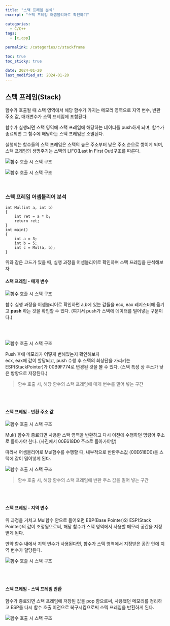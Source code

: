 ```yaml
---
title: "스택 프레임 분석"
excerpt: "스택 프레임 어셈블리어로 확인하기"

categories:
  - C/C++
tags:
  - [c,cpp]

permalink: /categories/c/stackframe

toc: true
toc_sticky: true

date: 2024-01-20
last_modified_at: 2024-01-20
---
```


## 스택 프레임(Stack)
함수가 호출될 때 스택 영역에서 해당 함수가 가지는 메모리 영역으로 지역 변수, 반환 주소 값, 매개변수가 스택 프레임에 포함된다.<br>

함수가 실행되면 스택 영역에 스택 프레임에 해당하는 데이터를 push하게 되며, 함수가 종료되면 그 함수에 해당하는 스택 프레임은 소멸된다. 

실행되는 함수들의 스택 프레임은 스택의 높은 주소부터 낮은 주소 순으로 쌓이게 되며, 스택 프레임의 생명주기는 스택의 LIFO(Last In First Out)구조를 따른다.


![함수 호출 시 스택 구조](/assets\images\posts_img\cpp\StackFrame.png)

![함수 호출 시 스택 구조](/assets\images\posts_img\cpp\StackFrame2.png)

<br>

### 스텍 프레임 어셈블리어 분석

```
int Mul(int a, int b)
{
    int ret = a * b;
    return ret;
}
int main()
{
    int a = 3;
    int b = 5;
    int c = Mul(a, b);
}
```
위와 같은 코드가 있을 때, 실행 과정을 어셈블리어로 확인하며 스택 프레임을 분석해보자


#### 스택 프레임 - 매개 변수

![함수 호출 시 스택 구조](/assets\images\posts_img\cpp\StackFrame3.png)

함수 실행 과정을 어셈블리어로 확인하면 
a,b에 있는 값들을 ecx, eax 레지스터에 옮기고 **push** 하는 것을 확인할 수 있다. (여기서 push가 스택에 데이터를 밀어넣는 구문이다.)<br>

<br>
<br>

![함수 호출 시 스택 구조](/assets\images\posts_img\cpp\StackFrame4.png)

Push 후에 메모리가 어떻게 변해있는지 확인해보자 <br>
ecx, eax에 값이 할당되고, push 수행 후 스택의 최상단을 가리키는 ESP(StackPointer)가 00B9F774로 변경된 것을 볼 수 있다. (스택 특성 상 주소가 낮은 방향으로 저장된다.)

> 함수 호출 시, 해당 함수의 스택 프레임에 매개 변수를 밀어 넣는 구간

<br><br>


#### 스택 프레임 - 반환 주소 값
![함수 호출 시 스택 구조](/assets\images\posts_img\cpp\StackFrame5.png)

Mul() 함수가 종료되면 사용한 스택 영역을 반환하고 다시 이전에 수행하던 명령어 주소로 돌아가야 한다. (사진에서 00E618D0 주소로 돌아가야함)<br>

따라서 어셈블리어로 Mul함수를 수행할 때, 내부적으로 반환주소값 (00E618D0)을 스택에 같이 밀어넣게 된다.

![함수 호출 시 스택 구조](/assets\images\posts_img\cpp\StackFrame6.png)

> 함수 호출 시, 해당 함수의 스택 프레임에 반환 주소 값을 밀어 넣는 구간


<br><br>

#### 스택 프레임 - 지역 변수
위 과정을 거치고 Mul함수 안으로 들어오면 EBP(Base Pointer)와 ESP(Stack Pointer)의 값이 조정됨으로써, 해당 함수가 스택 영역에서 사용할 메모리 공간을 지정받게 된다. <br> 

만약 함수 내에서 지역 변수가 사용된다면, 함수가 스택 영역에서 지정받은 공간 안에 지역 변수가 할당된다.

![함수 호출 시 스택 구조](/assets\images\posts_img\cpp\StackFrame7.png)


<br><br>

#### 스택 프레임 - 스텍 프레임 반환
함수가 종료되면 스택 프레임에 저장된 값을 pop 함으로써, 사용했던 메모리를 정리하고 ESP를 다시 함수 호출 이전으로 복구시킴으로써 스텍 프레임을 반환하게 된다.

![함수 호출 시 스택 구조](/assets\images\posts_img\cpp\StackFrame8.png)